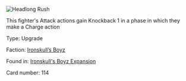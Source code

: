 
![Headlong Rush](https://warhammerunderworlds.com/wp-content/uploads/sites/6/2017/12/114_ENG-Headlong-Rush.png)

This fighter's Attack actions gain Knockback 1 in a phase in which they make a Charge action

Type: Upgrade

Faction: [Ironskull’s Boyz](/factions/ironskulls-boyz.md)

Found in: [Ironskull's Boyz Expansion](/locations/ironskulls-boyz-expansion.md)

Card number: 114
